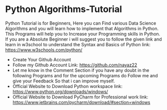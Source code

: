 # Python Algorithms-Tutorial
Python Tutorial is for Beginners, Here you can Find various Data Science Algorithms and you will learn how to implement that Algorithms in Python. This Programs will help you to Increase your Programming skills in Python. If you are a Absolute Beginner i will suggest you to follow the given link and learn in w3school to understand the Syntax and Basics  of Python link: https://www.w3schools.com/python/


* Create Your Github Account
* Follow my Github Account Link: https://github.com/nayaz22
* Let me know in the Comment Section if you have any doubt in the following Programs and for the upcoming Programs do Follow me and give your Feedback So that i can improve myself.
* Official Website to Download Python workspace link: https://www.python.org/downloads/windows/
* Official Website to Download PyCharm for Professional work link: https://www.jetbrains.com/pycharm/download/#section=windows
